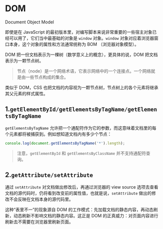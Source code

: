 # DOM

Document Object Model

即使是在 JavaScript 的最初版本里，对编写脚本来说非常重要的一些宿主对象已经可以用了，它们当中最基础的对象是 `window` 对象。`window` 对象对应着浏览器窗口本身，这个对象的属性和方法通常统称为 BOM （浏览器对象模型）。

DOM 把一份文档表示为一棵树（数学意义上的概念），更具体的说，DOM 把文档表示为一颗节点树。

> 节点（node）是一个网络术语，它表示网络中的一个连接点。一个网络就是由一些节点构成的集合。

类似于 DOM，CSS 也把文档的内容视为一颗节点树，节点树上的各个元素将继承其父元素的样式属性。

## 1.`getElementById/getElementsByTagName/getElementsByTagName`

`getElementsByTagName` 允许把一个通配符作为它的参数，而这意味着文档里的每个元素都将被捕获到。例如想知道文档内有多少个节点：

```js
console.log(document.getElementsByTagName('*').length);
```

> 注意，`getElementById` 和 `getElementsByClassName` 并不支持通配符查询。

## 2.`getAttribute/setAttribute`

通过 `setAttribute` 对文档做出修改后，再通过浏览器的 view source 选项去查看文档的源代码时，仍将看到改变前的属性值，也就是说，`setAttribute` 做出的修改不会反映在文档本身的源代码里。

这种“表里不一”的现象源自 DOM 的工作模式：先加载文档的静态内容，再动态刷新，动态刷新不影响文档的静态内容。这正是 DOM 的正真威力：对页面内容进行刷新去不需要在浏览器里刷新页面。
